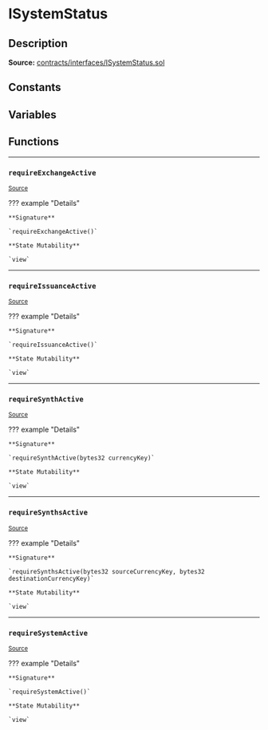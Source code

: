 # ISystemStatus

## Description

**Source:** [contracts/interfaces/ISystemStatus.sol](https://github.com/Synthetixio/synthetix/tree/v2.21.15/contracts/interfaces/ISystemStatus.sol)

## Constants

## Variables

## Functions

---

### `requireExchangeActive`

<sub>[Source](https://github.com/Synthetixio/synthetix/tree/v2.21.15/contracts/interfaces/ISystemStatus.sol#L10)</sub>

??? example "Details"

    **Signature**

    `requireExchangeActive()`

    **State Mutability**

    `view`

---

### `requireIssuanceActive`

<sub>[Source](https://github.com/Synthetixio/synthetix/tree/v2.21.15/contracts/interfaces/ISystemStatus.sol#L8)</sub>

??? example "Details"

    **Signature**

    `requireIssuanceActive()`

    **State Mutability**

    `view`

---

### `requireSynthActive`

<sub>[Source](https://github.com/Synthetixio/synthetix/tree/v2.21.15/contracts/interfaces/ISystemStatus.sol#L12)</sub>

??? example "Details"

    **Signature**

    `requireSynthActive(bytes32 currencyKey)`

    **State Mutability**

    `view`

---

### `requireSynthsActive`

<sub>[Source](https://github.com/Synthetixio/synthetix/tree/v2.21.15/contracts/interfaces/ISystemStatus.sol#L14)</sub>

??? example "Details"

    **Signature**

    `requireSynthsActive(bytes32 sourceCurrencyKey, bytes32 destinationCurrencyKey)`

    **State Mutability**

    `view`

---

### `requireSystemActive`

<sub>[Source](https://github.com/Synthetixio/synthetix/tree/v2.21.15/contracts/interfaces/ISystemStatus.sol#L6)</sub>

??? example "Details"

    **Signature**

    `requireSystemActive()`

    **State Mutability**

    `view`
